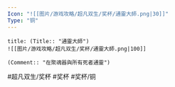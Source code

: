 ```yaml
---
Icon: "![[图片/游戏攻略/超凡双生/奖杯/通靈大師.png|30]]"
Type: "铜"
---
```

```ad-common-bronze-trophy
title: (Title:: "通靈大師")
![[图片/游戏攻略/超凡双生/奖杯/通靈大師.png|100]]

(Comment:: "在聚魂器與所有死者通靈")
```

#超凡双生/奖杯 #奖杯 #奖杯/铜
